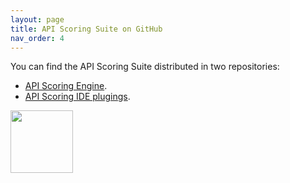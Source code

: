 ```yaml
---
layout: page
title: API Scoring Suite on GitHub
nav_order: 4
---
```

<!--
SPDX-FileCopyrightText: 2023 Industria de Diseño Textil S.A. INDITEX

SPDX-License-Identifier: Apache-2.0
-->

<div class="d-flex">
    <div>
        <p>You can find the API Scoring Suite distributed in two repositories:</p>
        <ul>
            <li><a href="https://github.com/InditexTech/api-scoring-engine" target="_blank">API Scoring Engine</a>.</li>
            <li><a href="https://github.com/InditexTech/api-scoring-ide-plugins" target="_blank">API Scoring IDE plugings</a>.</li>
        </ul>
    </div>
    <div>
        <span>
            <img src="../github-logo-gradient.png" width="100px" class="ml-10">
        </span>
    </div>
</div>
